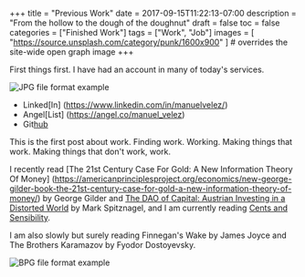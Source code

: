 +++
title = "Previous Work"
date = 2017-09-15T11:22:13-07:00
description = "From the hollow to the dough of the doughnut"
draft = false
toc = false
categories = ["Finished Work"]
tags = ["Work", "Job"]
images = [
  "https://source.unsplash.com/category/punk/1600x900"
] # overrides the site-wide open graph image
+++

First things first. I have had an account in many of today's services.

<img src="/100CAN.jpg" alt="JPG file format example">

- Linked[In] (https://www.linkedin.com/in/manuelvelez/)
- Angel[List] (https://angel.co/manuel_velez)
- Git[hub](https://github.com/mmvvaa/)

This is the first post about work. Finding work. Working. Making things that work. Making things that don't work, work.

I recently read [The 21st Century Case For Gold: A New Information Theory Of Money] (https://americanprinciplesproject.org/economics/new-george-gilder-book-the-21st-century-case-for-gold-a-new-information-theory-of-money/) by George Gilder and [The DAO of Capital: Austrian Investing in a Distorted World](https://www.goodreads.com/book/show/16599562-the-dao-of-capital) by Mark Spitznagel, and I am currently reading [Cents and Sensibility](https://www.goodreads.com/book/show/32889468-cents-and-sensibility).

I am also slowly but surely reading Finnegan's Wake by James Joyce and The Brothers Karamazov by Fyodor Dostoyevsky.

<img src="/bpg/cinemagraph-6.bpg" alt="BPG file format example">
